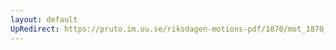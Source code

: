 ```yaml
---
layout: default
UpRedirect: https://pruto.im.uu.se/riksdagen-motions-pdf/1870/mot_1870__ak__94.pdf
---
```

